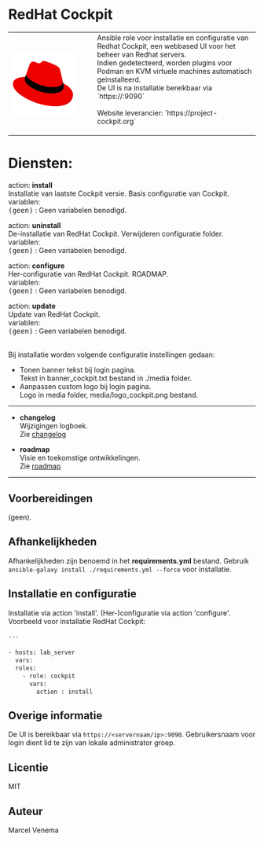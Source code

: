 # RedHat Cockpit

<table border="0">
  <tr>
    <td width="160px"><img src="media/icon_cockpit.png" align="left" height="128" width="128" /></td>
    <td>Ansible role voor installatie en configuratie van Redhat Cockpit, een webbased UI voor het beheer van Redhat servers.<br/> 
        Indien gedetecteerd, worden plugins voor Podman en KVM virtuele machines automatisch geinstalleerd.<br/>
        De UI is na installatie bereikbaar via `https://<servernaam/ip>:9090`<br/>
        <br/>
        Website leverancier: `https://project-cockpit.org`<br/>
        <br/>
    </td>
  </tr>
</table>

# Diensten:


action: **install**<br/>
Installatie van laatste Cockpit versie. Basis configuratie van Cockpit.<br/>
variablen:<br/>
<kbd>(geen)</kbd> : Geen variabelen benodigd.<br/>


action: **uninstall**<br/>
De-installatie van RedHat Cockpit. Verwijderen configuratie folder.<br/>
variablen:<br/>
<kbd>(geen)</kbd> : Geen variabelen benodigd.<br/>


action: **configure**<br/>
Her-configuratie van RedHat Cockpit. ROADMAP.<br/>
variablen:<br/>
<kbd>(geen)</kbd> : Geen variabelen benodigd.<br/>


action: **update**<br/>
Update van RedHat Cockpit.<br/>
variablen:<br/>
<kbd>(geen)</kbd> : Geen variabelen benodigd.<br/>
<br/>


Bij installatie worden volgende configuratie instellingen gedaan:<br />
- Tonen banner tekst bij login pagina.<br />
  Tekst in banner_cockpit.txt bestand in ./media folder.<br/>
- Aanpassen custom logo bij login pagina.<br/>
  Logo in media folder, media/logo_cockpit.png bestand.<br/>


***

- **changelog**<br/>
  Wijzigingen logboek.<br/>
  Zie [changelog](CHANGELOG.md)<br/>



- **roadmap**<br/>
  Visie en toekomstige ontwikkelingen.<br/>
  Zie [roadmap](ROADMAP.md)<br/>


***


## Voorbereidingen
(geen).<br/>


## Afhankelijkheden
Afhankelijkheden zijn benoemd in het **requirements.yml** bestand. Gebruik `ansible-galaxy install ./requirements.yml --force` voor installatie.<br/>


## Installatie en configuratie
Installatie via action 'install'. (Her-)configuratie via action 'configure'.<br/>
Voorbeeld voor installatie RedHat Cockpit:

```
---

- hosts: lab_server
  vars:
  roles:
    - role: cockpit
      vars:
        action : install

```


## Overige informatie
De UI is bereikbaar via `https://<servernaam/ip>:9090`. Gebruikersnaam voor login dient lid te zijn van lokale administrator groep. 


## Licentie
MIT


## Auteur
Marcel Venema
